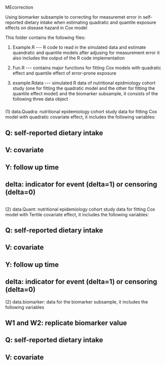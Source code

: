 MEcorrection

Using biomarker subsample to correcting for measuremet error in self-reported dietary intake when estimating quadratic and quantile exposure effects on disease hazard in Cox model  

This folder contains the following files:

1. Example.R  --- R code to read in the simulated data and estimate quandratic and quantile models after adjusing for measurement error
it also includes the output of the R code implementation 

2. Fun.R  --- contains major functions for fitting Cox models with quadratic effect and quantile effect of error-prone exposure

3. example.Rdata --- simulated R data of nutritional epidmiology cohort study (one for fitting the quadratic model and the other for fitting the quantile effect model) and the biomarker subsample, it consists of the following three data object

#####
(1) data.Quadra: nutritional epidemiology cohort study data for fitting Cox model with quadratic covariate effect, it includes the following variables:

## Q: self-reported dietary intake 
## V: covariate 
## Y: follow up time 
## delta: indicator for event (delta=1) or censoring (delta=0)

######
(2) data.Quant: nutritional epidemiology cohort study data for fitting Cox model with Tertile covariate effect, it includes the following variables:
## Q: self-reported dietary intake 
## V: covariate 
## Y: follow up time 
## delta: indicator for event (delta=1) or censoring (delta=0)

(2) data.biomarker: data for the biomarker subsample, it includes the following variables

## W1 and W2: replicate biomarker value
## Q: self-reported dietary intake
## V: covariate
